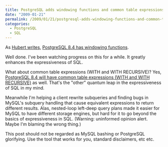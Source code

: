 ```yaml
---
title: PostgreSQL adds windowing functions and common table expressions
date: "2009-01-21"
permalink: /2009/01/21/postgresql-adds-windowing-functions-and-common-table-expressions/
categories:
  - PostgreSQL
  - SQL
---
```

As [Hubert writes][1], [PostgreSQL 8.4 has windowing functions][2].

Well done. I've been watching progress on this for a while. It greatly enhances the expressiveness of SQL.

What about common table expressions (WITH and WITH RECURSIVE)? Yes, [PostgreSQL 8.4 will have common table expressions (WITH and WITH RECURSIVE)][3] as well. That's the "other" quantum leap in the expressiveness of SQL in my mind.

Meanwhile I'm helping a client rewrite subqueries and finding bugs in MySQL's subquery handling that cause equivalent expressions to return different results. Alas, nested-loop left-deep query plans made it easier for MySQL to have different storage engines, but hard for it to go beyond the basics of expressiveness in SQL. (Warning: uninformed opinion alert. Maybe I'm blaming the wrong thing.)

This post should not be regarded as MySQL bashing or PostgreSQL glorifying. Use the tool that works for you, standard disclaimers, etc etc.

 [1]: http://www.depesz.com/index.php/2009/01/21/waiting-for-84-window-functions/
 [2]: http://developer.postgresql.org/pgdocs/postgres/functions-window.html
 [3]: http://www.postgresql.org/about/featurematrix
